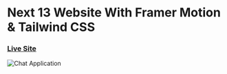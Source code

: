 # Next 13 Website With Framer Motion & Tailwind CSS

### [Live Site](https://next-js-website-blue.vercel.app/)

![Chat Application](https://ibb.co/0MP2SfC)

